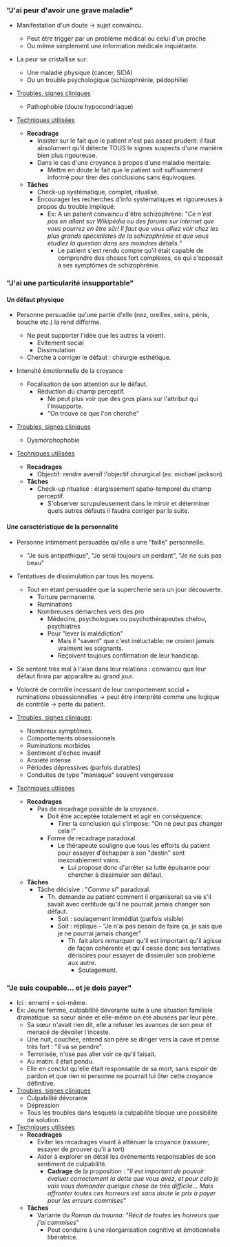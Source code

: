 
### "J'ai peur d'avoir une grave maladie"

- Manifestation d'un doute -> sujet convaincu.
	- Peut être trigger par un problème médical ou celui d'un proche 
	- Ou même simplement une information médicale inquiétante.
- La peur se cristallise sur:
	- Une maladie physique (cancer, SIDA)
	- Ou un trouble psychologique (schizophrénie, pédophilie)

- <u>Troubles, signes cliniques</u>
	- Pathophobie (doute hypocondriaque)
- <u>Techniques utilisées</u>
	- **Recadrage**
		- Insister sur le fait que le patient n'est pas assez prudent: il faut absolument qu'il détecte TOUS le signes suspects  d'une manière bien plus rigoureuse. 
		- Dans le cas d'une croyance à propos d'une maladie mentale:
			- Mettre en doute le fait que le patient soit suffisamment informé pour tirer des conclusions sans équivoques 
	- **Tâches**
		- Check-up systématique, complet, ritualisé.
		- Encourager les recherches d'info systématiques et rigoureuses à propos du trouble impliqué.
			- Ex: A un patient convaincu d'être schizophrène: "*Ce n'est pas en allant sur Wikipédia ou des forums sur internet que vous pourrez en être sûr! Il faut que vous alliez voir chez les plus grands spécialistes de la schizophrénie et que vous étudiez la question dans ses moindres détails.*"
				- Le patient s'est rendu compte qu'il était capable de comprendre des choses fort complexes, ce qui s'opposait à ses symptômes de schizophrénie. 

### "J'ai une particularité insupportable"

#### Un défaut physique 

- Personne persuadée qu'une partie d'elle (nez, oreilles, seins, pénis, bouche etc.) la rend difforme.
	- Ne peut supporter l'idée que les autres la voient.
		- Evitement social 
		- Dissimulation
	- Cherche à corriger le défaut : chirurgie esthétique. 
- Intensité émotionnelle de la croyance
	- Focalisation de son attention sur le défaut.
		- Réduction du champ perceptif.
			- Ne peut plus voir que des gros plans sur l'attribut qui l'insupporte. 
			- "On trouve ce que l'on cherche"

- <u>Troubles, signes cliniques</u>
	- Dysmorphophobie 
- <u>Techniques utilisées</u>
	- **Recadrages**
		- Objectif: rendre aversif l'objectif chirurgical (ex: michael jackson)
	- **Tâches**
		- Check-up ritualisé : élargissement spatio-temporel du champ perceptif.
			- S'observer scrupuleusement dans le miroir et déterminer quels autres défauts il faudra corriger par la suite. 

#### Une caractéristique de la personnalité 

- Personne intimement persuadée qu'elle a une "faille" personnelle.
	- "Je suis antipathique", "Je serai toujours un perdant", "Je ne suis pas beau"
- Tentatives de dissimulation par tous les moyens.
	- Tout en étant persuadée que la supercherie sera un jour découverte.
		- Torture permanente.
		- Ruminations
		- Nombreuses démarches vers des pro
			- Médecins, psychologues ou psychothérapeutes chelou, psychiatres
			- Pour "lever la malédiction"
				- Mais il "savent" que c'est inéluctable: ne croient jamais vraiment les soignants. 
				- Reçoivent toujours confirmation de leur handicap. 
- Se sentent très mal à l'aise dans leur relations : convaincu que leur défaut finira par apparaître au grand jour. 

- Volonté de contrôle incessant de leur comportement social + ruminations obsessionnelles -> peut être interprété comme une logique de contrôle -> perte du patient. 

- <u>Troubles, signes cliniques</u>:
	- Nombreux symptômes.
	- Comportements obsessionnels 
	- Ruminations morbides
	- Sentiment d'échec invasif 
	- Anxiété intense 
	- Périodes dépressives (parfois durables)
	- Conduites de type "maniaque" souvent vengeresse
- <u>Techniques utilisées</u>
	- **Recadrages**
		- Pas de recadrage possible de la croyance.
			- Doit être acceptée totalement et agir en conséquence:
				- Tirer la conclusion qui s'impose: "On ne peut pas changer cela !"
			- Forme de recadrage paradoxal. 
				- Le thérapeute souligne que tous les efforts du patient pour essayer d'échapper à son "destin" sont inexorablement vains.
					- Lui propose donc d'arrêter sa lutte épuisante pour chercher à dissimuler son défaut.
	- **Tâches**
		- Tâche décisive : "*Comme si*" paradoxal. 
			- Th. demande au patient comment il organiserait sa vie s'il savait avec certitude qu'il ne pourrait jamais changer son défaut. 
				- Soit : soulagement immédiat (parfois visible)
				- Soit : réplique - "Je n'ai pas besoin de faire ça, je sais que je ne pourrai jamais changer" 
					- Th. fait alors remarquer qu'il est important qu'il agisse de façon cohérente et qu'il cesse donc ses tentatives dérisoires pour essayer de dissimuler son problème aux autre.
						- Soulagement.

### "Je suis coupable... et je dois payer"

- Ici : ennemi = soi-même.
- Ex: Jeune femme, culpabilité dévorante suite à une situation familiale dramatique: sa sœur ainée et elle-même on été abusées par leur père.
	- Sa sœur n'avait rien dit, elle a refuser les avances de son peur et menacé de dévoiler l'inceste.
	- Une nuit, couchée, entend son père se diriger vers la cave et pense très fort : "Il va se pendre".
	- Terrorisée, n'ose pas aller voir ce qu'il faisait.
	- Au matin: il était pendu. 
	- Elle en conclut qu'elle était responsable de sa mort, sans espoir de pardon et que rien ni personne ne pourrait lui ôter cette croyance définitive. 
- <u>Troubles, signes cliniques</u>
	- Culpabilité dévorante
	- Dépression
	- Tous les troubles dans lesquels la culpabilité bloque une possibilité de solution. 
- <u>Techniques utilisées</u>
	- **Recadrages**
		- Eviter les recadrages visant à atténuer la croyance (rassurer, essayer de prouver qu'il a tort)
		- Aider à explorer en détail les événements responsables de son sentiment de culpabilité.
			- **Cadrage** de la proposition : "*Il est important de pouvoir évaluer correctement la dette que vous avez, et pour cela je vais vous demander quelque chose de très difficile... Mais affronter toutes ces horreurs est sans doute le prix à payer pour les erreurs commises*"
	- **Tâches**
		- Variante du *Roman du trauma*: "*Récit de toutes les horreurs que j'ai commises*"
			- Peut conduire à une réorganisation cognitive et émotionnelle libératrice. 

